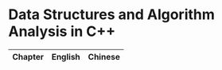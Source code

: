 # Data Structures and Algorithm Analysis in C++

| Chapter | English | Chinese |
| ------- | ------- | ------- |
